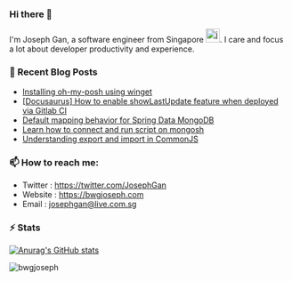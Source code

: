 ### Hi there 👋

I'm Joseph Gan, a software engineer from Singapore <img src="https://freesvg.org/img/singapore.png" alt="java" width="25" height="25"/>. I care and focus a lot about developer productivity and experience.

### 📰 Recent Blog Posts

- [Installing oh-my-posh using winget](https://bwgjoseph.com/installing-oh-my-posh-using-winget)
- [[Docusaurus] How to enable showLastUpdate feature when deployed via Gitlab CI](https://bwgjoseph.com/docusaurus-how-to-enable-showlastupdate-feature-when-deployed-via-gitlab-ci)
- [Default mapping behavior for Spring Data MongoDB](https://bwgjoseph.com/default-mapping-behavior-for-spring-data-mongodb)
- [Learn how to connect and run script on mongosh](https://bwgjoseph.com/learn-how-to-connect-and-run-script-on-mongosh)
- [Understanding export and import in CommonJS](https://bwgjoseph.com/understanding-export-and-import-in-commonjs)

### 📫 How to reach me:

- Twitter   : <https://twitter.com/JosephGan>
- Website   : <https://bwgjoseph.com>
- Email     : <josephgan@live.com.sg>

### ⚡ Stats

[![Anurag's GitHub stats](https://github-readme-stats.vercel.app/api?username=bwgjoseph)](https://github.com/anuraghazra/github-readme-stats)

<p><img align="center" src="https://github-readme-stats.vercel.app/api/top-langs?username=bwgjoseph&show_icons=true&locale=en&layout=compact" alt="bwgjoseph" /></p>

<!--
**bwgjoseph/bwgjoseph** is a ✨ _special_ ✨ repository because its `README.md` (this file) appears on your GitHub profile.

Here are some ideas to get you started:

- 🔭 I’m currently working on ...
- 🌱 I’m currently learning ...
- 👯 I’m looking to collaborate on ...
- 🤔 I’m looking for help with ...
- 💬 Ask me about ...
- 📫 How to reach me: ...
- 😄 Pronouns: ...
- ⚡ Fun fact: ...
-->
